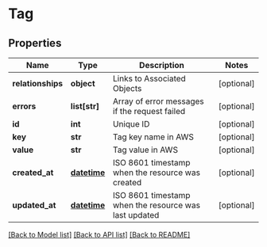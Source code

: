 # Tag

## Properties
Name | Type | Description | Notes
------------ | ------------- | ------------- | -------------
**relationships** | **object** | Links to Associated Objects | [optional] 
**errors** | **list[str]** | Array of error messages if the request failed | [optional] 
**id** | **int** | Unique ID | [optional] 
**key** | **str** | Tag key name in AWS | [optional] 
**value** | **str** | Tag value in AWS | [optional] 
**created_at** | [**datetime**](DateTime.md) | ISO 8601 timestamp when the resource was created | [optional] 
**updated_at** | [**datetime**](DateTime.md) | ISO 8601 timestamp when the resource was last updated | [optional] 

[[Back to Model list]](../README.md#documentation-for-models) [[Back to API list]](../README.md#documentation-for-api-endpoints) [[Back to README]](../README.md)


